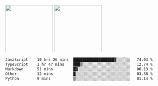 <img src="https://github-readme-stats.vercel.app/api?username=Dream4ever&count_private=true&show_icons=true&theme=tokyonight" height="150" /> <img src="https://github-readme-stats.vercel.app/api/top-langs/?username=Dream4ever&count_private=true&show_icons=true&theme=tokyonight&langs_count=5&layout=compact" height="150" />

<!--START_SECTION:waka-->

```txt
JavaScript    10 hrs 26 mins  ██████████████████▓░░░░░░   74.03 %
TypeScript    1 hr 47 mins    ███▒░░░░░░░░░░░░░░░░░░░░░   12.74 %
Markdown      51 mins         █▓░░░░░░░░░░░░░░░░░░░░░░░   06.13 %
Other         32 mins         █░░░░░░░░░░░░░░░░░░░░░░░░   03.88 %
Python        9 mins          ▒░░░░░░░░░░░░░░░░░░░░░░░░   01.14 %
```

<!--END_SECTION:waka-->
